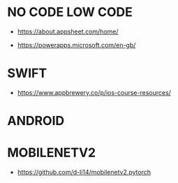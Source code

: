 # NO CODE LOW CODE

- https://about.appsheet.com/home/

- https://powerapps.microsoft.com/en-gb/

# SWIFT

- https://www.appbrewery.co/p/ios-course-resources/

# ANDROID


# MOBILENETV2 

- https://github.com/d-li14/mobilenetv2.pytorch



